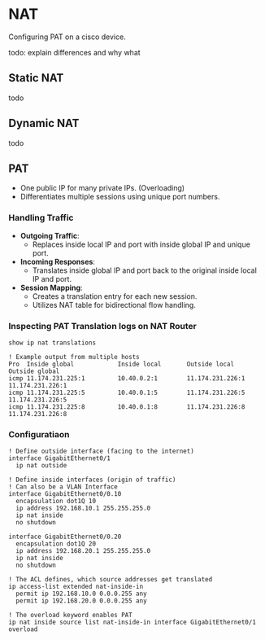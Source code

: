 # NAT

Configuring PAT on a cisco device.

todo: explain differences and why what

## Static NAT

todo

## Dynamic NAT

todo

## PAT

- One public IP for many private IPs. (Overloading)
- Differentiates multiple sessions using unique port numbers.

### Handling Traffic

- **Outgoing Traffic**:
  - Replaces inside local IP and port with inside global IP and unique port.
- **Incoming Responses**:
  - Translates inside global IP and port back to the original inside local IP and port.
- **Session Mapping**:
  - Creates a translation entry for each new session.
  - Utilizes NAT table for bidirectional flow handling.

### Inspecting PAT Translation logs on NAT Router

```cisco-ios
show ip nat translations

! Example output from multiple hosts
Pro  Inside global            Inside local       Outside local      Outside global
icmp 11.174.231.225:1         10.40.0.2:1        11.174.231.226:1   11.174.231.226:1
icmp 11.174.231.225:5         10.40.0.1:5        11.174.231.226:5   11.174.231.226:5
icmp 11.174.231.225:8         10.40.0.1:8        11.174.231.226:8   11.174.231.226:8
```

### Configuratiaon

```cisco-ios
! Define outside interface (facing to the internet)
interface GigabitEthernet0/1
  ip nat outside

! Define inside interfaces (origin of traffic)
! Can also be a VLAN Interface
interface GigabitEthernet0/0.10
  encapsulation dot1Q 10
  ip address 192.168.10.1 255.255.255.0
  ip nat inside
  no shutdown

interface GigabitEthernet0/0.20
  encapsulation dot1Q 20
  ip address 192.168.20.1 255.255.255.0
  ip nat inside
  no shutdown

! The ACL defines, which source addresses get translated
ip access-list extended nat-inside-in
  permit ip 192.168.10.0 0.0.0.255 any
  permit ip 192.168.20.0 0.0.0.255 any

! The overload keyword enables PAT
ip nat inside source list nat-inside-in interface GigabitEthernet0/1 overload
```
